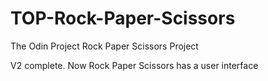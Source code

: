 # TOP-Rock-Paper-Scissors

The Odin Project Rock Paper Scissors Project

V2 complete. Now Rock Paper Scissors has a user interface
